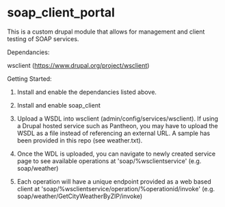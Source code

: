 # soap_client_portal
This is a custom drupal module that allows for management and client testing of SOAP services.

Dependancies:

wsclient (https://www.drupal.org/project/wsclient)

Getting Started:

1. Install and enable the dependancies listed above.

2. Install and enable soap_client

3. Upload a WSDL into wsclient (admin/config/services/wsclient). If using a Drupal hosted service such as Pantheon, you may have to upload the WSDL as a file instead of referencing an external URL. A sample has been provided in this repo (see weather.txt).

4. Once the WDL is uploaded, you can navigate to newly created service page to see available operations at 'soap/%wsclientservice' (e.g. soap/weather)

5. Each operation will have a unique endpoint provided as a web based client at 'soap/%wsclientservice/operation/%operationid/invoke' (e.g. soap/weather/GetCityWeatherByZIP/invoke)

